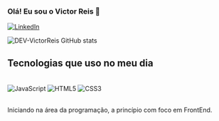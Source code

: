 ### Olá! Eu sou o Victor Reis   🤙
[![LinkedIn](https://img.shields.io/badge/LinkedIn-0077B5?style=for-the-badge&logo=linkedin&logoColor=white)](https://linkedin.com/in/victorhugodevfnd/)

![DEV-VictorReis GitHub
stats](https://github-readme-stats.vercel.app/api?username=DEV-VictorReis&show_icons=true&theme=dracula)

## Tecnologias que uso no meu dia

<div style="display: inline_block"><br/>
  <img align="center" alt="JavaScript" src="https://img.shields.io/badge/JavaScript-F7DF1E?style=for-the-badge&logo=javascript&logoColor=black">
  <img align="center" alt="HTML5" src="https://img.shields.io/badge/HTML5-E34F26?style=for-the-badge&logo=html5&logoColor=white">
  <img align="center" alt="CSS3" src="https://img.shields.io/badge/CSS3-1572B6?style=for-the-badge&logo=css3&logoColor=white">

<div></br>

Iniciando na área da programação, a princípio com foco em FrontEnd.
